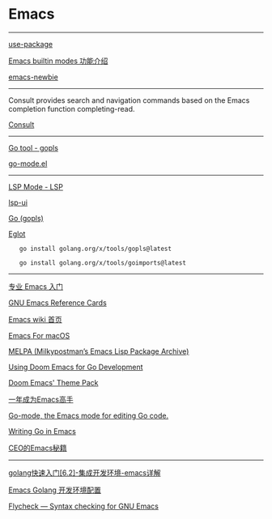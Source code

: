 # Emacs
---

[use-package](https://github.com/jwiegley/use-package)

[Emacs builtin modes 功能介绍](https://github.com/condy0919/emacs-newbie/blob/master/introduction-to-builtin-modes.md)

[emacs-newbie](https://github.com/condy0919/emacs-newbie/tree/master)

---

Consult provides search and navigation commands based on the Emacs completion function completing-read. 

[Consult](https://github.com/minad/consult)

---

[Go tool - gopls](https://github.com/golang/tools/tree/master/gopls)

[go-mode.el](https://github.com/dominikh/go-mode.el)

---

[LSP Mode - LSP](https://emacs-lsp.github.io/lsp-mode/)

[lsp-ui](https://emacs-lsp.github.io/lsp-ui/)

[Go (gopls)](https://emacs-lsp.github.io/lsp-mode/manual-language-docs/lsp-gopls/)

[Eglot](https://github.com/joaotavora/eglot)

       go install golang.org/x/tools/gopls@latest
      
       go install golang.org/x/tools/goimports@latest

---

[专业 Emacs 入门](https://zhuanlan.zhihu.com/p/385214753)

[GNU Emacs Reference Cards](https://www.gnu.org/software/emacs/refcards/index.html)

[Emacs wiki 首页](https://www.emacswiki.org/emacs?interface=zh-cn)

[Emacs For macOS](https://emacsformacosx.com)

[MELPA (Milkypostman’s Emacs Lisp Package Archive)](https://melpa.org/#/)

[Using Doom Emacs for Go Development](https://nayak.io/posts/golang-development-doom-emacs/)

[Doom Emacs' Theme Pack](https://github.com/doomemacs/themes)

[一年成为Emacs高手](https://github.com/redguardtoo/mastering-emacs-in-one-year-guide/blob/master/guide-zh.org)

[Go-mode, the Emacs mode for editing Go code.](https://github.com/dominikh/go-mode.el)

[Writing Go in Emacs](https://honnef.co/articles/writing-go-in-emacs/)

[CEO的Emacs秘籍](https://juejin.cn/post/6844903750155403271)

---

[golang快速入门[6.2]-集成开发环境-emacs详解](https://zhuanlan.zhihu.com/p/110003756)

[Emacs Golang 开发环境配置](https://404cn.github.io/2021-08-13-Emacs-Golang-%E5%BC%80%E5%8F%91%E7%8E%AF%E5%A2%83%E9%85%8D%E7%BD%AE.html)

[Flycheck — Syntax checking for GNU Emacs](https://www.flycheck.org/en/latest/)


